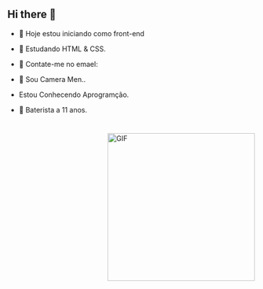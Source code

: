 ## Hi there 👋



- 🔭 Hoje estou iniciando como front-end
- 🌱 Estudando HTML & CSS.
- 👯 Contate-me no emael:
- 🤔 Sou Camera Men..
- Estou Conhecendo Aprogramção.
- 🥁 Baterista a 11 anos.


  <div>
    <a href="https//github.com/brunoveigap"
      
  </div>

<img align="right" alt="GIF" src="https://s4.aconvert.com/convert/p3r68-cdx67/ajhkm-xcq42.png" width="300px"/>

#

